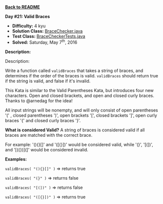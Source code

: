 <a href=https://github.com/michaelwm/KataDay><b>Back to README</b><a>

<b>Day #21: Valid Braces</b>

* <b>Difficulty:</b> 4 kyu
* <b>Solution Class:</b> [BraceChecker.java](BraceChecker.java)
* <b>Test Class:</b> [BraceCheckerTests.java](BraceCheckerTests.java)
* <b>Solved:</b> Saturday, May 7<sup>th</sup>, 2016

<b>Description:</b>

Description:

Write a function called <code>validBraces</code> that takes a string of braces, and determines if the order of the braces is valid. <code>validBraces</code> should return true if the string is valid, and false if it's invalid.

This Kata is similar to the Valid Parentheses Kata, but introduces four new characters. Open and closed brackets, and open and closed curly braces. Thanks to @arnedag for the idea!

All input strings will be nonempty, and will only consist of open parentheses '(' , closed parentheses ')', open brackets '[', closed brackets ']', open curly braces '{' and closed curly braces '}'.

<b>What is considered Valid?</b> A string of braces is considered valid if all braces are matched with the correct brace.

For example:
'(){}[]' and '([{}])' would be considered valid, while '(}', '[(])', and '[({})](]' would be considered invalid.

<b>Examples:</b>

<code>validBraces( "(){}[]" )</code> => returns true

<code>validBraces( "(}" )</code> => returns false

<code>validBraces( "[(])" )</code> => returns false

<code>validBraces( "([{}])" )</code> => returns true
